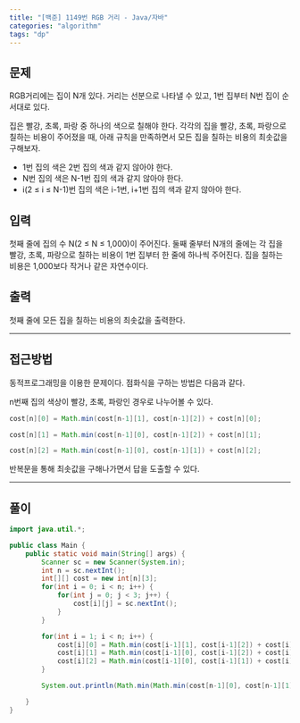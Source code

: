 ```yaml
---
title: "[백준] 1149번 RGB 거리 - Java/자바"
categories: "algorithm"
tags: "dp"
---
```




## 문제

RGB거리에는 집이 N개 있다. 거리는 선분으로 나타낼 수 있고, 1번 집부터 N번 집이 순서대로 있다.

집은 빨강, 초록, 파랑 중 하나의 색으로 칠해야 한다. 각각의 집을 빨강, 초록, 파랑으로 칠하는 비용이 주어졌을 때, 아래 규칙을 만족하면서 모든 집을 칠하는 비용의 최솟값을 구해보자.

- 1번 집의 색은 2번 집의 색과 같지 않아야 한다.
- N번 집의 색은 N-1번 집의 색과 같지 않아야 한다.
- i(2 ≤ i ≤ N-1)번 집의 색은 i-1번, i+1번 집의 색과 같지 않아야 한다.

## 입력

첫째 줄에 집의 수 N(2 ≤ N ≤ 1,000)이 주어진다. 둘째 줄부터 N개의 줄에는 각 집을 빨강, 초록, 파랑으로 칠하는 비용이 1번 집부터 한 줄에 하나씩 주어진다. 집을 칠하는 비용은 1,000보다 작거나 같은 자연수이다.

## 출력

첫째 줄에 모든 집을 칠하는 비용의 최솟값을 출력한다.







---



## 접근방법



동적프로그래밍을 이용한 문제이다. 점화식을 구하는 방법은 다음과 같다.

n번째 집의 색상이 빨강, 초록, 파랑인 경우로 나누어볼 수 있다.



```java
cost[n][0] = Math.min(cost[n-1][1], cost[n-1][2]) + cost[n][0];
```

```java
cost[n][1] = Math.min(cost[n-1][0], cost[n-1][2]) + cost[n][1];
```

```java
cost[n][2] = Math.min(cost[n-1][0], cost[n-1][1]) + cost[n][2];
```



반복문을 통해 최솟값을 구해나가면서 답을 도출할 수 있다.







---







## 풀이

```java
import java.util.*;

public class Main {
    public static void main(String[] args) {
        Scanner sc = new Scanner(System.in);
        int n = sc.nextInt();
        int[][] cost = new int[n][3];
        for(int i = 0; i < n; i++) {
            for(int j = 0; j < 3; j++) {
                cost[i][j] = sc.nextInt();
            }
        }

        for(int i = 1; i < n; i++) {
            cost[i][0] = Math.min(cost[i-1][1], cost[i-1][2]) + cost[i][0];
            cost[i][1] = Math.min(cost[i-1][0], cost[i-1][2]) + cost[i][1];
            cost[i][2] = Math.min(cost[i-1][0], cost[i-1][1]) + cost[i][2];
        }

        System.out.println(Math.min(Math.min(cost[n-1][0], cost[n-1][1]), cost[n-1][2]));

    }
}
```



